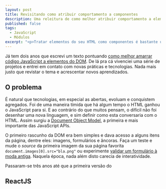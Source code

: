```yaml
---
layout: post
title: Revisitando como atribuir comportamento a componentes
description: Uma releitura de como melhor atribuir comportamento a elementos já presentes em seu DOM
published: false
tags:
  - JavaScript
  - Módulos
excerpt: "<p>Tratar elementos do seu HTML como componentes é bastante útil para manter a sanidade do seu projeto. Este texto discute um assunto muitas vezes subestimado: qual o local mais adequado para iniciar seus componentes.</p>"
---
```


Já tem dois anos que escrevi um texto pontuando [como melhor amarrar código JavaScript a elementos do DOM](atribuindo-comportamento-a-componentes.html). De lá pra cá vivenciei uma série de projetos e entrei em contato com novas práticas e tecnologias. Nada mais justo que revistar o tema e acrescentar novos aprendizados.

## O problema

É natural que tecnologias, em especial as abertas, evoluam e conquistem agregados. Foi de uma maneira tímida que há algum tempo o HTML ganhou o JavaScript para si. E ao contrário do que muitos pensam, o difícil não foi desenhar uma nova linguagem, e sim definir como esta conversaria com o HTML. Assim surgiu a [Document Object Model](https://developer.mozilla.org/en-US/docs/Web/API/Document_Object_Model), a primeira e mais importante das JavaScript APIs.

O primeiro rascunho da DOM era bem simples e dava acesso a alguns itens da página, dentre eles: imagens, formulários e âncoras. Faça um teste e mude o *source* da primeira imagem da sua página favorita `document.images[0].src="bla.png"` ou experimente [validar um formulário à moda antiga](http://www.quirksmode.org/js/forms.html). Naquela época, nada além disto carecia de interatividade.

Passaram-se três anos até que a primeira versão do

## ReactJS
